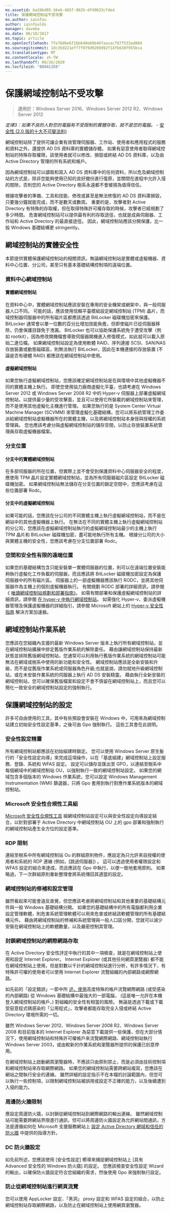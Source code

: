 ```yaml
---
ms.assetid: ba28bd05-16e6-465f-982b-df49633cfde4
title: 保護網域控制站不受攻擊
ms.author: iainfou
author: iainfoulds
manager: daveba
ms.date: 06/18/2017
ms.topic: article
ms.openlocfilehash: 7fe76d6e6f2bb640e69b46faacacf87f533ad80d
ms.sourcegitcommit: 1dc35d221eff7f079d9209d92f14fb630f955bca
ms.translationtype: MT
ms.contentlocale: zh-TW
ms.lasthandoff: 08/26/2020
ms.locfileid: "88941358"
---
```

# <a name="securing-domain-controllers-against-attack"></a>保護網域控制站不受攻擊

> 適用於：Windows Server 2016、Windows Server 2012 R2、Windows Server 2012

*定律3：如果不良的人對您的電腦有不受限制的實體存取，就不是您的電腦。* - [安全性 (2.0 版的十大不可變法則) ](https://www.microsoft.com/en-us/msrc?rtc=1)

網域控制站除了提供可讓企業有效管理伺服器、工作站、使用者和應用程式的服務和資料之外，還提供 AD DS 資料庫的實體儲存體。 如果有惡意使用者取得網域控制站的特殊存取權限，該使用者就可以修改、損毀或終結 AD DS 資料庫，以及由 Active Directory 管理的所有系統和帳戶。

因為網域控制站可以讀取和寫入 AD DS 資料庫中的任何資料，所以危及網域控制站的方式是，除非您能夠使用已知的良好備份進行復原，並關閉在進程中允許入侵的間隙，否則您的 Active Directory 樹系永遠都不會被視為值得信任。

根據攻擊者的準備、工具和技能、修改或甚至是無法修復的 AD DS 資料庫損毀，只要幾分鐘就能完成，而不是數天或數周。 重要的是，攻擊者對 Active Directory 有特殊的存取權，但在取得特殊許可權存取的時候，攻擊者已經規劃了多少時間。 危害網域控制站可以提供最有利的存取途徑，也就是成員伺服器、工作站和 Active Directory 的最直接途徑。 因此，網域控制站應該分開保護，比一般 Windows 基礎結構更 stringently。

## <a name="physical-security-for-domain-controllers"></a>網域控制站的實體安全性

本節提供實體保護網域控制站的相關資訊，無論網域控制站是實體或虛擬機器、資料中心位置、分公司，甚至只有基本基礎結構控制項的遠端位置。

### <a name="datacenter-domain-controllers"></a>資料中心網域控制站

#### <a name="physical-domain-controllers"></a>實體網域控制站

在資料中心中，實體網域控制站應該安裝在專用的安全機架或網架中，與一般伺服器人口不同。 可能的話，應該使用信賴平臺模組設定網域控制站 (TPM) 晶片，而域控制器伺服器中的所有磁片區都應該透過 BitLocker 磁碟機加密來保護。 BitLocker 通常會以單一位數的百分比增加效能負擔，但即使磁片已從伺服器移除，仍會保護目錄免于洩漏。 BitLocker 也可以協助保護系統免于遭受攻擊（例如 rootkit），因為修改開機檔會導致伺服器開機進入修復模式，如此就可以載入原始二進位檔。 如果網域控制站設定為使用軟體 RAID、序列連接 SCSI、SAN/NAS 存放裝置或動態磁碟區，則無法執行 BitLocker，因此在本機連接的存放裝置 (不論是否有硬體 RAID) 都應該在網域控制站中使用。

#### <a name="virtual-domain-controllers"></a>虛擬網域控制站

如果您執行虛擬網域控制站，您應該確定網域控制站是在與環境中其他虛擬機器不同的實體主機上執行。 即使您使用協力廠商虛擬化平臺，也請考慮在 Windows Server 2012 或 Windows Server 2008 R2 中的 Hyper-v 伺服器上部署虛擬網域控制站，以提供最少量的受攻擊面，並且可以使用它所裝載的網域控制站來管理，而不是使用其他虛擬化主機進行管理。 如果您執行的是 System Center Virtual Machine Manager (SCVMM) 來管理虛擬化基礎結構，您可以將系統管理工作委派給網域控制站虛擬機器所在的實體主機，以及將網域控制站本身授與授權的系統管理員。 您也應該考慮分隔虛擬網域控制站的儲存空間，以防止存放裝置系統管理員存取虛擬機器檔案。

### <a name="branch-locations"></a>分支位置

#### <a name="physical-domain-controllers-in-branches"></a>分支中的實體網域控制站

在多部伺服器的所在位置，但實際上並不會受到保護資料中心伺服器安全的程度，應使用 TPM 晶片設定實體網域控制站，並為所有伺服器磁片區設定 BitLocker 磁碟機加密。 如果網域控制站無法儲存在分支位置的鎖定空間中，您應該考慮在這些位置部署 Rodc。

#### <a name="virtual-domain-controllers-in-branches"></a>分支中的虛擬網域控制站

如果可能的話，您應該在分公司的不同實體主機上執行虛擬網域控制站，而不是在網站中的其他虛擬機器上執行。 在無法在不同的實體主機上執行虛擬網域控制站的分公司，您應該在虛擬網域控制站執行的虛擬網域控制站最少的主機上執行 TPM 晶片和 BitLocker 磁碟機加密，盡可能地執行所有主機。 根據分公司的大小與實體主機的安全性，您應該考慮在分支位置部署 Rodc。

### <a name="remote-locations-with-limited-space-and-security"></a>空間和安全性有限的遠端位置

如果您的基礎結構包含只能安裝單一實體伺服器的位置，則可以在遠端位置安裝能夠執行虛擬化工作負載的伺服器，而且應該將 BitLocker 磁碟機加密設定為保護伺服器中的所有磁片區。 伺服器上的一部虛擬機器應該執行 RODC，並將其他伺服器作為主機上的個別虛擬機器執行。 有關規劃 RODC 部署的詳細資訊，請參閱《 [唯讀網域控制站規劃和部署指南》](/previous-versions/windows/it-pro/windows-server-2008-r2-and-2008/cc771744(v=ws.10))。 如需有關部署和保護虛擬網域控制站的詳細資訊，請參閱 [在 hyper-v 中執行網域控制站](/previous-versions/windows/it-pro/windows-server-2008-r2-and-2008/dd363553(v=ws.10))。 如需強化 Hyper-v、委派虛擬機器管理及保護虛擬機器的詳細指引，請參閱 Microsoft 網站上的 [Hyper-v 安全性指南](https://www.microsoft.com/download/details.aspx?id=16650) 解決方案加速器。

## <a name="domain-controller-operating-systems"></a>網域控制站作業系統

您應該在您組織內支援的最新 Windows Server 版本上執行所有網域控制站，並在網域控制站擴展中排定舊版作業系統的解除委任。 藉由讓網域控制站保持最新狀態並排除舊版網域控制站，您通常可以利用執行舊版作業系統的網域控制站可能無法在網域或樹系中使用的新功能和安全性。 網域控制站應該是全新安裝和升級，而不是從舊版作業系統或伺服器角色升級;也就是說，請勿就地升級網域控制站，或在未安裝作業系統的伺服器上執行 AD DS 安裝精靈。 藉由執行全新安裝的網域控制站，您可以確保舊版檔案和設定不會不慎留在網域控制站上，而且您可以簡化一致安全的網域控制站設定的強制執行。

## <a name="secure-configuration-of-domain-controllers"></a>保護網域控制站的設定

許多可自由使用的工具，其中有些預設會安裝在 Windows 中，可用來為網域控制站建立初始安全性設定基準，之後可由 Gpo 強制執行。 這些工具會在此說明。

### <a name="security-configuration-wizard"></a>安全性設定精靈

所有網域控制站都應該在初始組建時鎖定。 您可以使用 Windows Server 原生髮行的「安全性設定向導」來完成這項操作，以在「基底組建」網域控制站上設定服務、登錄、系統和 WFAS 設定。 設定可以儲存並匯出至 GPO，以連結至樹系中每個網域中的網域控制站 OU，以強制執行一致的網域控制站設定。 如果您的網域包含多個版本的 Windows 作業系統，您可以設定 Windows Management Instrumentation (WMI) 篩選器，只將 Gpo 套用到執行對應作業系統版本的網域控制站。

### <a name="microsoft-security-compliance-toolkit"></a>Microsoft 安全性合規性工具組

[Microsoft 安全性合規性工具](https://microsoft.com/download/details.aspx?id=55319) 組網域控制站設定可以與安全性設定向導設定結合，以針對部署于 Active Directory 中網域控制站 OU 上的 gpo 部署和強制執行的網域控制站產生全方位的設定基準。

### <a name="rdp-restrictions"></a>RDP 限制

連結至樹系中所有網域控制站 Ou 的群組原則物件，應設定為只允許來自授權的使用者和系統的 RDP 連線 (例如，[跳過伺服器]) 。 這可以透過使用者權限設定和 WFAS 設定的組合來達成，而且應該在 Gpo 中執行，以便一致地套用原則。 如果略過，下一次群組原則重新整理會將系統傳回其適當的設定。

### <a name="patch-and-configuration-management-for-domain-controllers"></a>網域控制站的修補和設定管理

雖然看起來可能會違反直覺，但您應該考慮將網域控制站和其他重要的基礎結構元件與一般 Windows 基礎結構分開。 如果您的基礎結構中的所有電腦都利用企業設定管理軟體，則危害系統管理軟體可以用來危害或終結該軟體管理的所有基礎結構元件。 藉由將網域控制站的修補和系統管理與一般人口區分開，您就可以減少安裝在網域控制站上的軟體數量，以及嚴密控制其管理。

### <a name="blocking-internet-access-for-domain-controllers"></a>封鎖網域控制站的網際網路存取

在 Active Directory 安全性評定中執行的其中一項檢查，就是在網域控制站上使用和設定 Internet Explorer。 Internet Explorer (或其他任何網頁瀏覽器) 都不能在網域控制站上使用，但是對數以千計的網域控制站進行分析，有許多情況下，有特殊許可權的使用者可以使用 Internet Explorer 流覽組織的內部網路或網際網路。

如先前的「設定錯誤」一節中所 [述，使用](../../../ad-ds/plan/security-best-practices/Avenues-to-Compromise.md)高度特殊的帳戶流覽網際網路 (或受感染的內部網路) 從 Windows 基礎結構中最強大的一部電腦， (這是唯一允許在本機登入網域控制站的帳戶，) 對組織的安全性有相當的風險。 無論是透過下載或下載受惡意程式碼感染的「公用程式」，攻擊者都能存取完全入侵或終結 Active Directory 環境所需的一切。

雖然 Windows Server 2012、Windows Server 2008 R2、Windows Server 2008 和目前版本的 Internet Explorer 為惡意下載提供一些保護，但在大部分情況下，使用網域控制站和特殊許可權帳戶來流覽網際網路、網域控制站執行 Windows Server 2003，或由較新的作業系統和瀏覽器所提供的保護已刻意停用。

在網域控制站上啟動網頁瀏覽器時，不應該只由原則禁止，而是必須由技術控制項和網域控制站來存取網際網路。 如果您的網域控制站需要跨網站複寫，您應該在網站之間執行安全的連線。 雖然詳細的設定指示不在本檔的討論範圍內，但您可以執行一些控制項，以限制網域控制站被誤用或設定不正確的能力，以及後續遭到入侵的能力。

### <a name="perimeter-firewall-restrictions"></a>周邊防火牆限制

應設定周邊防火牆，以封鎖從網域控制站到網際網路的輸出連線。 雖然網域控制站可能需要跨網站界限進行通訊，但可以將周邊防火牆設定為允許網站間通訊，方法是遵循如何在 Microsoft 支援服務網站上 [設定 Active Directory 網域和信任的防火牆](https://support.microsoft.com/kb/179442) 中提供的指導方針。

### <a name="dc-firewall-configurations"></a>DC 防火牆設定

如先前所述，您應該使用 [安全性設定] 嚮導來捕捉網域控制站上 [具有 Advanced 安全性的 Windows 防火牆] 的設定。 您應該檢查安全性設定 Wizard 的輸出，以確保防火牆設定符合您組織的需求，然後使用 Gpo 來強制執行設定。

### <a name="preventing-web-browsing-from-domain-controllers"></a>防止從網域控制站進行網頁流覽

您可以使用 AppLocker 設定、「黑洞」 proxy 設定和 WFAS 設定的組合，以防止網域控制站存取網際網路，以及防止在網域控制站上使用網頁瀏覽器。
